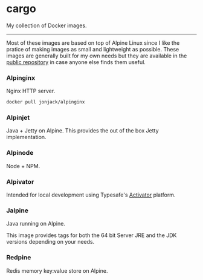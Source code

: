 # cargo

My collection of Docker images.

---

Most of these images are based on top of Alpine Linux since I like the pratice of making images as small and lightweight as possible. These images are generally built for my own needs but they are available in the [public repository](https://hub.docker.com/u/jonjack/) in case anyone else finds them useful. 

### Alpinginx

Nginx HTTP server.

```bash
docker pull jonjack/alpinginx
```

### Alpinjet

Java + Jetty on Alpine. This provides the out of the box Jetty implementation.


### Alpinode

Node + NPM.

### Alpivator

Intended for local development using Typesafe's [Activator](http://www.typesafe.com/activator/download) platform.

### Jalpine

Java running on Alpine.

This image provides tags for both the 64 bit Server JRE and the JDK versions depending on your needs.


### Redpine

Redis memory key:value store on Alpine.

